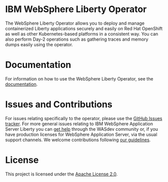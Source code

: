 # IBM WebSphere Liberty Operator

The WebSphere Liberty Operator allows you to deploy and manage containerized Liberty applications securely and easily on Red Hat OpenShift as well as other Kubernetes-based platforms in a consistent way. You can also perform Day-2 operations such as gathering traces and memory dumps easily using the operator.

# Documentation

For information on how to use the WebSphere Liberty Operator, see the [documentation](https://ibm.biz/wlo-docs).

# Issues and Contributions

For issues relating specifically to the operator, please use the [GitHub Issues tracker](https://github.com/WASdev/websphere-liberty-operator/issues). For more general issues relating to IBM WebSphere Application Server Liberty you can [get help](https://developer.ibm.com/wasdev/help/) through the WASdev community or, if you have production licenses for WebSphere Application Server, via the usual support channels. We welcome contributions following [our guidelines](https://github.com/WASdev/websphere-liberty-operator/blob/main/CONTRIBUTING.md).

# License

This project is licensed under the [Apache License 2.0](LICENSE).
